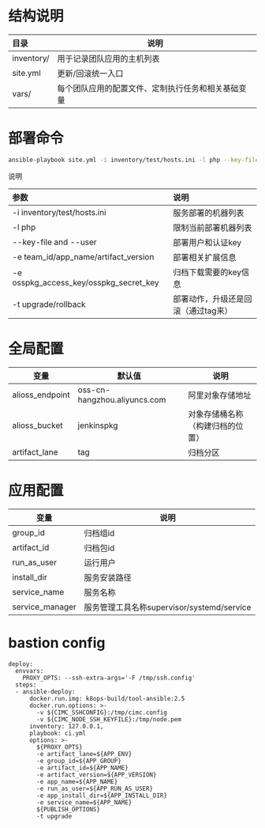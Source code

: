 # 结构说明

| 目录       | 说明                                               |
| :--------- | -------------------------------------------------- |
| inventory/ | 用于记录团队应用的主机列表                         |
| site.yml   | 更新/回滚统一入口                                  |
| vars/      | 每个团队应用的配置文件、定制执行任务和相关基础变量 |

# 部署命令

```bash
ansible-playbook site.yml -i inventory/test/hosts.ini -l php --key-file=~/.ssh/sshkey/jenkins  --user=root -e team_id=test -e app_name=test -e artifact_version=xxx -e osspkg_access_key=osspkg -e osspkg_secret_key=osspkg123    -t upgrade -v
```

说明

| 参数                                   | 说明                                |
| :------------------------------------- | :---------------------------------- |
| -i inventory/test/hosts.ini            | 服务部署的机器列表                  |
| -l php                                 | 限制当前部署机器列表                |
| --key-file and --user                  | 部署用户和认证key                   |
| -e team_id/app_name/artifact_version   | 部署相关扩展信息                    |
| -e osspkg_access_key/osspkg_secret_key | 归档下载需要的key信息               |
| -t upgrade/rollback                    | 部署动作，升级还是回滚（通过tag来） |

# 全局配置

| 变量            | 默认值                       | 说明                             |
| --------------- | ---------------------------- | -------------------------------- |
| alioss_endpoint | oss-cn-hangzhou.aliyuncs.com | 阿里对象存储地址                 |
| alioss_bucket   | jenkinspkg                | 对象存储桶名称（构建归档的位置） |
| artifact_lane   | tag                          | 归档分区                         |

 # 应用配置

| 变量            | 说明                                       |
| --------------- | ------------------------------------------ |
| group_id        | 归档组id                                   |
| artifact_id     | 归档包id                                   |
| run_as_user     | 运行用户                                   |
| install_dir     | 服务安装路径                               |
| service_name    | 服务名称                                   |
| service_manager | 服务管理工具名称supervisor/systemd/service |


# bastion config

```
deploy:
  envvars:
    PROXY_OPTS: --ssh-extra-args='-F /tmp/ssh.config'
  steps:
  - ansible-deploy:
      docker.run.img: k8ops-build/tool-ansible:2.5
      docker.run.options: >-
        -v ${CIMC_SSHCONFIG}:/tmp/cimc.config
        -v ${CIMC_NODE_SSH_KEYFILE}:/tmp/node.pem
      inventory: 127.0.0.1,
      playbook: ci.yml
      options: >-
        ${PROXY_OPTS}
        -e artifact_lane=${APP_ENV}
        -e group_id=${APP_GROUP}
        -e artifact_id=${APP_NAME}
        -e artifact_version=${APP_VERSION}
        -e app_name=${APP_NAME}
        -e run_as_user=${APP_RUN_AS_USER}
        -e app_install_dir=${APP_INSTALL_DIR}
        -e service_name=${APP_NAME}
        ${PUBLISH_OPTIONS}
        -t upgrade

      

```
